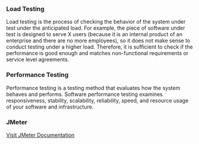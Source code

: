 ### Load Testing

Load testing is the process of checking the behavior of the system under test under the anticipated load. For example, the piece of software under test is designed to serve X users (because it is an internal product of an enterprise and there are no more employees), so it does not make sense to conduct testing under a higher load. Therefore, it is sufficient to check if the performance is good enough and matches non-functional requirements or service level agreements. 

### Performance Testing

Performance testing is a testing method that evaluates how the system behaves and performs. Software performance testing examines responsiveness, stability, scalability, reliability, speed, and resource usage of your software and infrastructure.

### JMeter

<a href="https://jmeter.apache.org/index.html">Visit JMeter Documentation</a>
